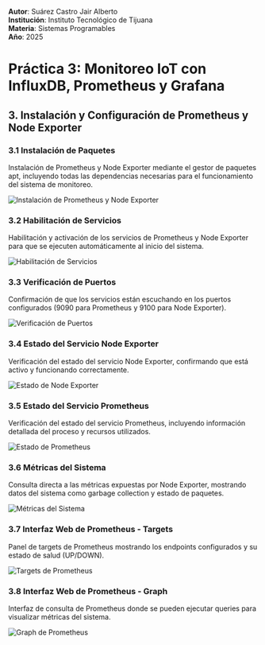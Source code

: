 **Autor**: Suárez Castro Jair Alberto  
**Institución**: Instituto Tecnológico de Tijuana  
**Materia**: Sistemas Programables  
**Año**: 2025

# Práctica 3: Monitoreo IoT con InfluxDB, Prometheus y Grafana

## 3. Instalación y Configuración de Prometheus y Node Exporter

### 3.1 Instalación de Paquetes
Instalación de Prometheus y Node Exporter mediante el gestor de paquetes apt, incluyendo todas las dependencias necesarias para el funcionamiento del sistema de monitoreo.

![Instalación de Prometheus y Node Exporter](images/prometheus-installation.png)

### 3.2 Habilitación de Servicios
Habilitación y activación de los servicios de Prometheus y Node Exporter para que se ejecuten automáticamente al inicio del sistema.

![Habilitación de Servicios](images/prometheus-enable-services.png)

### 3.3 Verificación de Puertos
Confirmación de que los servicios están escuchando en los puertos configurados (9090 para Prometheus y 9100 para Node Exporter).

![Verificación de Puertos](images/prometheus-port-verification.png)

### 3.4 Estado del Servicio Node Exporter
Verificación del estado del servicio Node Exporter, confirmando que está activo y funcionando correctamente.

![Estado de Node Exporter](images/node-exporter-status.png)

### 3.5 Estado del Servicio Prometheus
Verificación del estado del servicio Prometheus, incluyendo información detallada del proceso y recursos utilizados.

![Estado de Prometheus](images/prometheus-service-status.png)

### 3.6 Métricas del Sistema
Consulta directa a las métricas expuestas por Node Exporter, mostrando datos del sistema como garbage collection y estado de paquetes.

![Métricas del Sistema](images/system-metrics.png)

### 3.7 Interfaz Web de Prometheus - Targets
Panel de targets de Prometheus mostrando los endpoints configurados y su estado de salud (UP/DOWN).

![Targets de Prometheus](images/prometheus-targets.png)

### 3.8 Interfaz Web de Prometheus - Graph
Interfaz de consulta de Prometheus donde se pueden ejecutar queries para visualizar métricas del sistema.

![Graph de Prometheus](images/prometheus-graph-interface.png)

